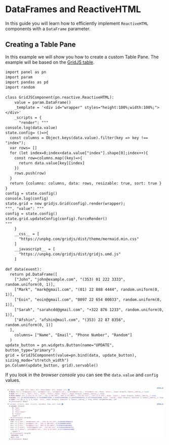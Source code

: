 # DataFrames and ReactiveHTML

In this guide you will learn how to efficiently implement `ReactiveHTML` components with a
`DataFrame` parameter.

## Creating a Table Pane

In this example we will show you how to create a custom Table Pane. The example will be based on
the [GridJS table](https://gridjs.io/).

```{pyodide}
import panel as pn
import param
import pandas as pd
import random

class GridJSComponent(pn.reactive.ReactiveHTML):
    value = param.DataFrame()
    _template = '<div id="wrapper" styles="height:100%;width:100%;"></div>'
    _scripts = {
      "render": """
console.log(data.value)
state.config= ()=>{
  const columns = Object.keys(data.value).filter(key => key !== "index");
  var rows= []
  for (let index=0;index<data.value["index"].shape[0];index++){
    const row=columns.map((key)=>{
      return data.value[key][index]
    })
    rows.push(row)
  }
  return {columns: columns, data: rows, resizable: true, sort: true }
}
config = state.config()
console.log(config)
state.grid = new gridjs.Grid(config).render(wrapper);
""", "value": """
config = state.config()
state.grid.updateConfig(config).forceRender()
"""
    }
    __css__ = [
      "https://unpkg.com/gridjs/dist/theme/mermaid.min.css"
    ]
    __javascript__ = [
      "https://unpkg.com/gridjs/dist/gridjs.umd.js"
    ]

def data(event):
  return pd.DataFrame([
    ["John", "john@example.com", "(353) 01 222 3333", random.uniform(0, 1)],
    ["Mark", "mark@gmail.com", "(01) 22 888 4444", random.uniform(0, 1)],
    ["Eoin", "eoin@gmail.com", "0097 22 654 00033", random.uniform(0, 1)],
    ["Sarah", "sarahcdd@gmail.com", "+322 876 1233", random.uniform(0, 1)],
    ["Afshin", "afshin@mail.com", "(353) 22 87 8356", random.uniform(0, 1)]
  ],
    columns= ["Name", "Email", "Phone Number", "Random"]
  )
update_button = pn.widgets.Button(name="UPDATE", button_type="primary")
grid = GridJSComponent(value=pn.bind(data, update_button), sizing_mode="stretch_width")
pn.Column(update_button, grid).servable()
```

If you look in the *browser console* you can see the `data.value` and `config` values.

![DataFrame in the console](../../../_static/reactive-html-dataframe-in-console.png)
